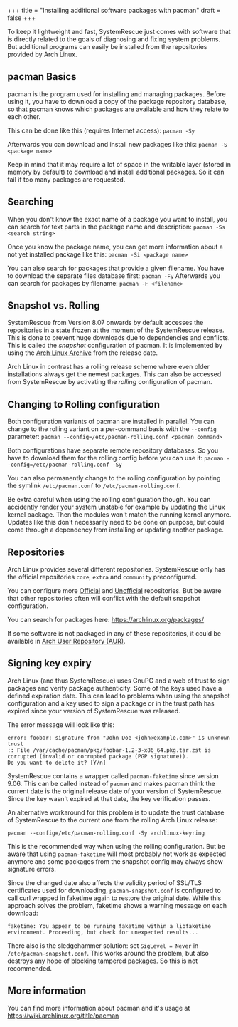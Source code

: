 +++
title = "Installing additional software packages with pacman"
draft = false
+++

To keep it lightweight and fast, SystemRescue just comes with software that is 
directly related to the goals of diagnosing and fixing system problems. But 
additional programs can easily be installed from the repositories provided by 
Arch Linux.

## pacman Basics

pacman is the program used for installing and managing packages. Before using 
it, you have to download a copy of the package repository database, so that 
pacman knows which packages are available and how they relate to each other.

This can be done like this (requires Internet access): `pacman -Sy`

Afterwards you can download and install new packages like this: 
`pacman -S <package name>`

Keep in mind that it may require a lot of space in the writable layer (stored in 
memory by default) to download and install additional packages. So it can fail 
if too many packages are requested.

## Searching

When you don't know the exact name of a package you want to install, you can 
search for text parts in the package name and description: 
`pacman -Ss <search string>`

Once you know the package name, you can get more information about a not yet 
installed package like this: `pacman -Si <package name>`

You can also search for packages that provide a given filename. You have to 
download the separate files database first: `pacman -Fy` Afterwards you can 
search for packages by filename: `pacman -F <filename>`

## Snapshot vs. Rolling

SystemRescue from Version 8.07 onwards by default accesses the repositories in a 
state frozen at the moment of the SystemRescue release. This is done to prevent 
huge downloads due to dependencies and conflicts. This is called the *snapshot* 
configuration of pacman. It is implemented by using the 
[Arch Linux Archive](https://wiki.archlinux.org/title/Arch_Linux_Archive)
from the release date.

Arch Linux in contrast has a rolling release scheme where even older 
installations always get the newest packages. This can also be accessed from 
SystemRescue by activating the *rolling* configuration of pacman.
 
## Changing to Rolling configuration

Both configuration variants of pacman are installed in parallel. You can change 
to the rolling variant on a per-command basis with the `--config` parameter: 
`pacman --config=/etc/pacman-rolling.conf <pacman command>`

Both configurations have separate remote repository databases. So you have to 
download them for the rolling config before you can use it: 
`pacman --config=/etc/pacman-rolling.conf -Sy`
 
You can also permanently change to the rolling configuration by pointing the 
symlink `/etc/pacman.conf` to `/etc/pacman-rolling.conf`.

Be extra careful when using the rolling configuration though. You can accidently 
render your system unstable for example by updating the Linux kernel package. 
Then the modules won't match the running kernel anymore. Updates like this don't 
necessarily need to be done on purpose, but could come through a dependency from 
installing or updating another package.
 
## Repositories

Arch Linux provides several different repositories. SystemRescue only has the 
official repositories `core`, `extra` and `community` preconfigured.

You can configure more 
[Official](https://wiki.archlinux.org/title/Official_repositories) and 
[Unofficial](https://wiki.archlinux.org/title/Unofficial_user_repositories) 
repositories. But be aware that other repositories often will conflict with the 
default snapshot configuration.

You can search for packages here: https://archlinux.org/packages/

If some software is not packaged in any of these repositories, it could be
available in [Arch User Repository (AUR)](/manual/Installing_packages_from_AUR/).

## Signing key expiry

Arch Linux (and thus SystemRescue) uses GnuPG and a web of trust to sign packages and verify package authenticity.
Some of the keys used have a defined expiration date. This can lead to problems when using
the snapshot configuration and a key used to sign a package or in the trust path has expired since your version
of SystemRescue was released.

The error message will look like this:
```
error: foobar: signature from "John Doe <john@example.com>" is unknown trust
:: File /var/cache/pacman/pkg/foobar-1.2-3-x86_64.pkg.tar.zst is corrupted (invalid or corrupted package (PGP signature)).
Do you want to delete it? [Y/n] 
```

SystemRescue contains a wrapper called `pacman-faketime` since version 9.06. This can be called instead
of `pacman` and makes pacman think the current date is the original release date of your version of SystemRescue.
Since the key wasn't expired at that date, the key verification passes.

An alternative workaround for this problem is to update the trust database of SystemRescue
to the current one from the rolling Arch Linux release:
```
pacman --config=/etc/pacman-rolling.conf -Sy archlinux-keyring
```
This is the recommended way when using the rolling configuration. But be aware that using 
`pacman-faketime` will most probably not work as expected anymore and some packages from the
snapshot config may always show signature errors.

Since the changed date also affects the validity period of SSL/TLS certificates used for downloading,
`pacman-snapshot.conf` is configured to call curl wrapped in faketime again to restore the original
date. While this approach solves the problem, faketime shows a warning message on each download:
```
faketime: You appear to be running faketime within a libfaketime environment. Proceeding, but check for unexpected results...
```

There also is the sledgehammer solution: set `SigLevel = Never` in `/etc/pacman-snapshot.conf`. This works around the problem,
but also destroys any hope of blocking tampered packages. So this is not recommended.

## More information

You can find more information about pacman and it's usage at 
https://wiki.archlinux.org/title/pacman

